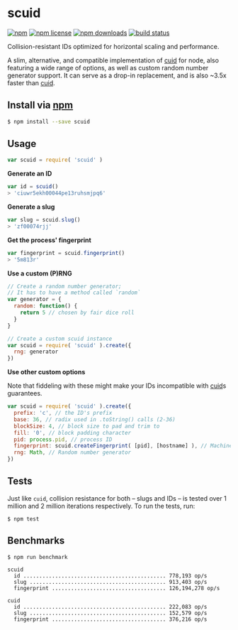# scuid
[![npm](https://img.shields.io/npm/v/scuid.svg?style=flat-square)](https://npmjs.com/package/scuid)
[![npm license](https://img.shields.io/npm/l/scuid.svg?style=flat-square)](https://npmjs.com/package/scuid)
[![npm downloads](https://img.shields.io/npm/dm/scuid.svg?style=flat-square)](https://npmjs.com/package/scuid)
[![build status](https://img.shields.io/travis/jhermsmeier/node-scuid.svg?style=flat-square)](https://travis-ci.org/jhermsmeier/node-scuid)

Collision-resistant IDs optimized for horizontal scaling and performance.

A slim, alternative, and compatible implementation of [cuid] for node,
also featuring a wide range of options, as well as custom random number generator support.
It can serve as a drop-in replacement, and is also ~3.5x faster than [cuid].

[cuid]: https://github.com/ericelliott/cuid

## Install via [npm](https://npmjs.com)

```sh
$ npm install --save scuid
```

## Usage

```js
var scuid = require( 'scuid' )
```

**Generate an ID**

```js
var id = scuid()
> 'ciuwr5ekh00044pe13ruhsmjpq6'
```

**Generate a slug**

```js
var slug = scuid.slug()
> 'zf00074rjj'
```

**Get the process' fingerprint**

```js
var fingerprint = scuid.fingerprint()
> '5m813r'
```

**Use a custom (P)RNG**

```js
// Create a random number generator;
// It has to have a method called `random`
var generator = {
  random: function() {
    return 5 // chosen by fair dice roll
  }
}

// Create a custom scuid instance
var scuid = require( 'scuid' ).create({
  rng: generator
})
```

**Use other custom options**

Note that fiddeling with these might make your IDs incompatible with [cuid]s guarantees.

```js
var scuid = require( 'scuid' ).create({
  prefix: 'c', // the ID's prefix
  base: 36, // radix used in .toString() calls (2-36)
  blockSize: 4, // block size to pad and trim to
  fill: '0', // block padding character
  pid: process.pid, // process ID
  fingerprint: scuid.createFingerprint( [pid], [hostname] ), // Machine fingerprint
  rng: Math, // Random number generator
})
```

## Tests

Just like `cuid`, collision resistance for both – slugs and IDs – is tested
over 1 million and 2 million iterations respectively.
To run the tests, run:

```
$ npm test
```

## Benchmarks

```
$ npm run benchmark
```

```
scuid
  id ............................................. 778,193 op/s
  slug ........................................... 913,403 op/s
  fingerprint .................................... 126,194,278 op/s

cuid
  id ............................................. 222,083 op/s
  slug ........................................... 152,579 op/s
  fingerprint .................................... 376,216 op/s
```

